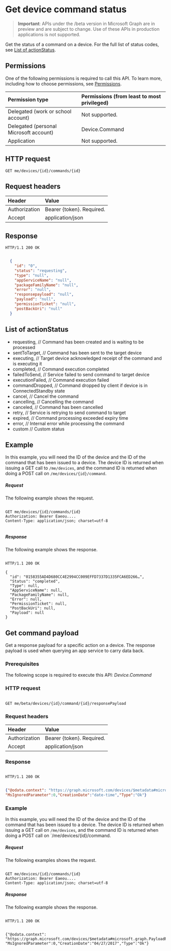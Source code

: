 # Get device command status

> **Important**: APIs under the /beta version in Microsoft Graph are in preview and are subject to change. Use of these APIs in production applications is not supported.

Get the status of a command on a device. For the  full list of status codes, see [List of actionStatus](#list-of-actionstatus).

## Permissions

One of the following permissions is required to call this API. To learn more, including how to choose permissions, see [Permissions](../../../concepts/permissions_reference.md).


|Permission type      | Permissions (from least to most privileged)              | 
|:--------------------|:---------------------------------------------------------| 
|Delegated (work or school account) | Not supported.    | 
|Delegated (personal Microsoft account) | Device.Command    | 
|Application | Not supported. | 

## HTTP request

<!-- { "blockType": "ignored" } -->

```http
GET me/devices/{id}/commands/{id}
```

## Request headers

| Header |Value
|:----|:------|
|Authorization| Bearer {token}. Required. |
|Accept | application/json |

## Response

```http
HTTP/1.1 200 OK
```

```json

  {
    "id": "0",
    "status": "requesting",
    "type": "null",
    "appServiceName": "null",
    "packageFamilyName": "null",
    "error": "null",
    "responsepayload": "null",
    "payload": "null",
    "permissionTicket": "null",
    "postBackUri": "null"
  }
  ```

## List of actionStatus

- requesting, // Command has been created and is waiting to be processed
- sentToTarget, // Command has been sent to the target device
- executing, // Target device acknowledged receipt of the command and is executing it
- completed, // Command execution completed
- failedToSend, // Service failed to send command to target device
- executionFailed, // Command execution failed
- commandDropped, // Command dropped by client if device is in ConnectedStandby state
- cancel, // Cancel the command
- cancelling, // Cancelling the command
- canceled, // Command has been cancelled
- retry, // Service is retrying to send command to target
- expired, // Command processing exceeded expiry time
- error, // Internal error while processing the command
- custom // Custom status

## Example

In this example, you will need the ID of the device and the ID of the command that has been issued to a device. The device ID is returned when issuing a GET call to `/me/devices`, and the command ID is returned when doing a POST call on `/me/devices/{id}/command`.

##### Request

The following example shows the request.

<!-- {
  "blockType": "request",
  "name": "get_command"
}-->

```http

GET me/devices/{id}/commands/{id}
Authorization: Bearer Eaeou....
Content-Type: application/json; charset=utf-8


```

##### Response

The following example shows the response.
<!-- {
  "blockType": "response",
  "truncated": false,
  "@odata.type": "microsoft.graph.commandobject",
  "isCollection": true
} -->

```http

HTTP/1.1 200 OK

{
  "id": "0158355AD4D680CC4E2994CC009EFFD7337D1335FCA6ED266…",
  "Status": "completed",
  "Type": null,
  "AppServiceName": null,
  "PackageFamilyName": null,
  "Error": null,
  "PermissionTicket": null,
  "PostBackUri": null,
  "Payload": null
}

```



## Get command payload

Get a response payload for a specific action on a device. The response payload is used when querying an app service to carry data back.


### Prerequisites

The following scope is required to execute this API: *Device.Command*

### HTTP request

```http

GET me/beta/devices/{id}/command/{id}/responsePayload

```

### Request headers


| Header |Value
|:----|:------|
|Authorization| Bearer {token}. Required. |
|Accept | application/json |


### Response

```http

HTTP/1.1 200 OK

```

```json

{"@odata.context": "https://graph.microsoft.com/devices/$metadata#microsoft.graph.PayloadResponse",
"MsIgnoredParameter":0,"CreationDate":"date-time","Type":"Ok"}

```

### Example

In this example, you will need the ID of the device and the ID of the command that has been issued to a device. The device ID is returned when issuing a GET call on `/me/devices`, and the command ID is returned when doing a POST call on `/me/devices/{id}/command.

##### Request

The following examples shows the request.

<!-- {
  "blockType": "request",
  "name": "get_command"
}-->
```http

GET me/devices/{id}/commands/{id}
Authorization: Bearer Eaeou....
Content-Type: application/json; charset=utf-8

```

##### Response

The following example shows the response.

<!-- {
  "blockType": "response",
  "truncated": false,
  "@odata.type": "microsoft.graph.commandobject",
  "isCollection": true
} -->
```http

HTTP/1.1 200 OK


{"@odata.context": "https://graph.microsoft.com/devices/$metadata#microsoft.graph.PayloadResponse",
"MsIgnoredParameter":0,"CreationDate":"04/27/2017","Type":"Ok"}

```